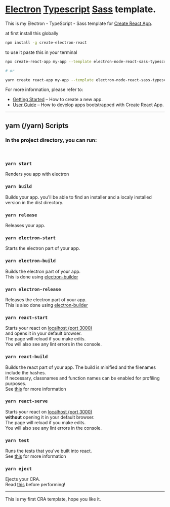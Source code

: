 # [Electron](https://www.electronjs.org) [Typescript](https://www.typescriptlang.org) [Sass](https://sass-lang.com) template.

This is my Electron - TypeScript - Sass template for [Create React App](https://github.com/facebook/create-react-app).

at first install this globally

```sh
npm install -g create-electron-react
```

to use it paste this in your terminal

```sh
npx create-react-app my-app --template electron-node-react-sass-typescript

# or

yarn create react-app my-app --template electron-node-react-sass-typescript
```

For more information, please refer to:

- [Getting Started](https://create-react-app.dev/docs/getting-started) – How to create a new app.
- [User Guide](https://create-react-app.dev) – How to develop apps bootstrapped with Create React App.
<hr/>

## yarn (/yarn) Scripts

### In the project directory, you can run:

<br/>

### `yarn start`

Renders you app with electron

### `yarn build`

Builds your app. you'll be able to find an installer and a
localy installed version in the dist directory.

### `yarn release`

Releases your app.

### `yarn electron-start`

Starts the electron part of your app.

### `yarn electron-build`

Builds the electron part of your app.  
This is done using [electron-builder](https://www.npmjs.com/package/electron-builder)

### `yarn electron-release`

Releases the electron part of your app.  
This is also done using [electron-builder](https://www.npmjs.com/package/electron-builder)

### `yarn react-start`

Starts your react on [localhost (port 3000)](https://localhost:3000)  
and opens it in your default browser.  
The page will reload if you make edits.  
You will also see any lint errors in the console.

### `yarn react-build`

Builds the react part of your app.
The build is minified and the filenames include the hashes.  
If necessary, classnames and function names can be enabled for profiling purposes.  
See [this](https://create-react-app.dev/docs/production-build/) for more information

### `yarn react-serve`

Starts your react on [localhost (port 3000)](https://localhost:3000)  
**without** opening it in your default browser.  
The page will reload if you make edits.  
You will also see any lint errors in the console.

### `yarn test`

Runs the tests that you've built into react.  
See [this](https://create-react-app.dev/docs/running-tests/) for more information

### `yarn eject`

Ejects your CRA.  
Read [this](https://create-react-app.dev/docs/available-scripts/#npm-run-eject) before performing!

<hr/>
This is my first CRA template, hope you like it.
